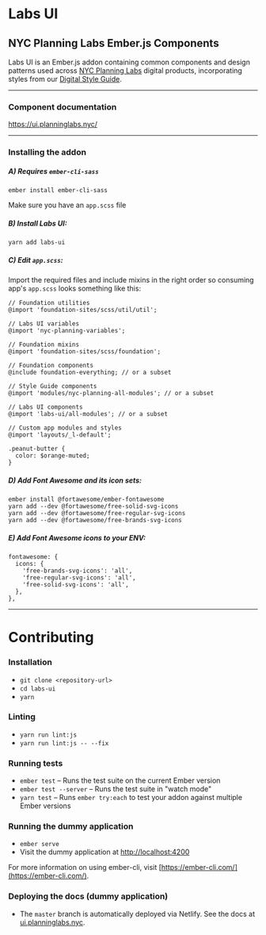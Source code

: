 # Labs UI

## NYC Planning Labs Ember.js Components

Labs UI is an Ember.js addon containing common components and design patterns used across [NYC Planning Labs](https://planninglabs.nyc/) digital products, incorporating styles from our [Digital Style Guide](https://nyc-planning-style-guide.netlify.com/).


---

### Component documentation

https://ui.planninglabs.nyc/

---

### Installing the addon

##### A) Requires `ember-cli-sass`
```
ember install ember-cli-sass
```
Make sure you have an `app.scss` file


##### B) Install Labs UI:
```
yarn add labs-ui
```

##### C) Edit `app.scss`:

Import the required files and include mixins in the right order so consuming app's `app.scss` looks something like this:

```
// Foundation utilities
@import 'foundation-sites/scss/util/util';

// Labs UI variables
@import 'nyc-planning-variables';

// Foundation mixins
@import 'foundation-sites/scss/foundation';

// Foundation components
@include foundation-everything; // or a subset

// Style Guide components
@import 'modules/nyc-planning-all-modules'; // or a subset

// Labs UI components
@import 'labs-ui/all-modules'; // or a subset

// Custom app modules and styles
@import 'layouts/_l-default';

.peanut-butter {
  color: $orange-muted;
}
```

##### D) Add Font Awesome and its icon sets:

```
ember install @fortawesome/ember-fontawesome
yarn add --dev @fortawesome/free-solid-svg-icons
yarn add --dev @fortawesome/free-regular-svg-icons
yarn add --dev @fortawesome/free-brands-svg-icons
```

##### E) Add Font Awesome icons to your ENV:
```
fontawesome: {
  icons: {
    'free-brands-svg-icons': 'all',
    'free-regular-svg-icons': 'all',
    'free-solid-svg-icons': 'all',
  },
},
```

---

# Contributing

### Installation

* `git clone <repository-url>`
* `cd labs-ui`
* `yarn`

### Linting

* `yarn run lint:js`
* `yarn run lint:js -- --fix`

### Running tests

* `ember test` – Runs the test suite on the current Ember version
* `ember test --server` – Runs the test suite in "watch mode"
* `yarn test` – Runs `ember try:each` to test your addon against multiple Ember versions

### Running the dummy application

* `ember serve`
* Visit the dummy application at [http://localhost:4200](http://localhost:4200)

For more information on using ember-cli, visit [https://ember-cli.com/](https://ember-cli.com/).

### Deploying the docs (dummy application)

* The `master` branch is automatically deployed via Netlify. See the docs at [ui.planninglabs.nyc](https://ui.planninglabs.nyc/).
